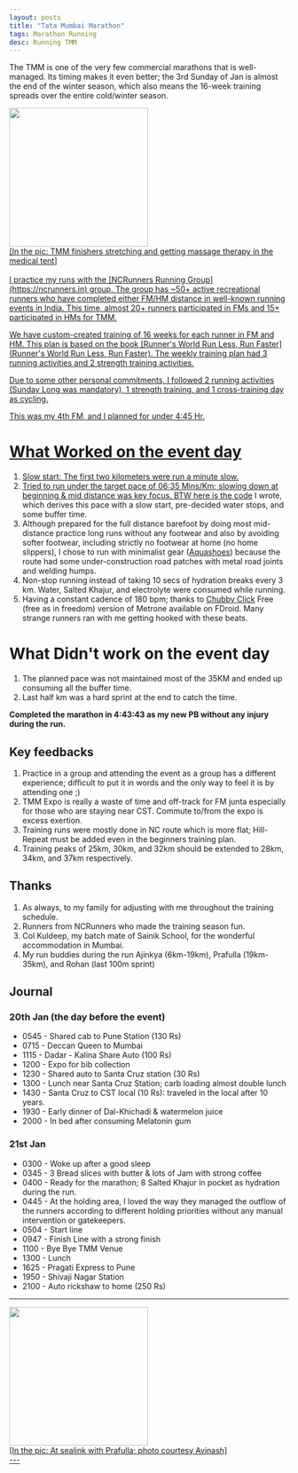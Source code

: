 ```yaml
---
layout: posts
title: "Tata Mumbai Marathon"
tags: Marathon Running
desc: Running TMM
---
```


The TMM is one of the very few commercial marathons that is well-managed. Its
timing makes it even better; the 3rd Sunday of Jan is almost the end of the
winter season, which also means the 16-week training spreads over the entire
cold/winter season.

<a href="/blog/assets/images/tmm2024.jpeg">
<img src="/blog/assets/images/tmm2024.jpeg" height="250">
<figcaption>[In the pic: TMM finishers stretching and getting massage therapy in
the medical tent]</figcaption>

<br>
I practice my runs with the [NCRunners Running Group](https://ncrunners.in)
group. The group has ~50+ active recreational runners who have completed either
FM/HM distance in well-known running events in India. This time, almost 20+
runners participated in FMs and 15+ participated in HMs for TMM.

We have custom-created training of 16 weeks for each runner in FM and HM. This
plan is based on the book [Runner's World Run Less, Run Faster](Runner's World Run Less, Run Faster).
The weekly training plan had 3 running activities and 2 strength training activities.

Due to some other personal commitments, I followed 2 running activities (Sunday
Long was mandatory), 1 strength training, and 1 cross-training day as cycling.

This was my 4th FM, and I planned for under 4:45 Hr.

# What Worked on the event day
1. Slow start: The first two kilometers were run a minute slow.
2. Tried to run under the target pace of 06:35 Mins/Km; slowing down at
   beginning & mid distance was key focus. BTW [here is the code](https://github.com/yogeshpowar/MarathonPacing) I wrote,
   which derives this pace with a slow start, pre-decided water stops, and some
   buffer time.
3. Although prepared for the full distance barefoot by doing most mid-distance
   practice long runs without any footwear and also by avoiding softer footwear,
   including strictly no footwear at home (no home slippers), I chose to run
   with minimalist gear
   ([Aquashoes](https://www.decathlon.in/p/8330684/sports-shoes/adult-aquashoes-100-grey?id=8330684&type=p))
   because the route had some under-construction road patches with metal road
   joints and welding humps.
5. Non-stop running instead of taking 10 secs of hydration breaks every 3 km.
   Water, Salted Khajur, and electrolyte were consumed while running.
6. Having a constant cadence of 180 bpm; thanks to [Chubby Click](https://f-droid.org/packages/agrigolo.chubbyclick/) Free (free as in
   freedom) version of Metrone available on FDroid. Many strange runners ran
   with me getting hooked with these beats.

# What Didn't work on the event day
1. The planned pace was not maintained most of the 35KM and ended up consuming
   all the buffer time.
2. Last half km was a hard sprint at the end to catch the time.

**Completed the marathon in 4:43:43 as my new PB without any injury during the run.**


## Key feedbacks

1. Practice in a group and attending the event as a group has a different
   experience; difficult to put it in words and the only way to feel it is by
   attending one ;)
2. TMM Expo is really a waste of time and off-track for FM junta especially for
   those who are staying near CST. Commute to/from the expo is excess exertion.
3. Training runs were mostly done in NC route which is more flat; Hill-Repeat
   must be added even in the beginners training plan.
4. Training peaks of 25km, 30km, and 32km should be extended to 28km, 34km, and 37km
   respectively.

## Thanks ##

1. As always, to my family for adjusting with me throughout the training schedule.
2. Runners from NCRunners who made the training season fun.
3. Col Kuldeep, my batch mate of Sainik School, for the wonderful accommodation in Mumbai.
4. My run buddies during the run Ajinkya (6km-19km), Prafulla (19km-35km), and
   Rohan (last 100m sprint)

## Journal ##
### 20th Jan (the day before the event)
* 0545 - Shared cab to Pune Station (130 Rs)
* 0715 - Deccan Queen to Mumbai
* 1115 - Dadar - Kalina Share Auto (100 Rs)
* 1200 - Expo for bib collection
* 1230 - Shared auto to Santa Cruz station (30 Rs)
* 1300 - Lunch near Santa Cruz Station; carb loading almost double lunch
* 1430 - Santa Cruz to CST local (10 Rs): traveled in the local after 10 years.
* 1930 - Early dinner of Dal-Khichadi & watermelon juice
* 2000 - In bed after consuming Melatonin gum

### 21st Jan
* 0300 - Woke up after a good sleep
* 0345 - 3 Bread slices with butter & lots of Jam with strong coffee
* 0400 - Ready for the marathon; 8 Salted Khajur in pocket as hydration during the run.
* 0445 - At the holding area, I loved the way they managed the outflow of the
  runners according to different holding priorities without any manual
  intervention or gatekeepers.
* 0504 - Start line
* 0947 - Finish Line with a strong finish
* 1100 - Bye Bye TMM Venue
* 1300 - Lunch
* 1625 - Pragati Express to Pune
* 1950 - Shivaji Nagar Station
* 2100 - Auto rickshaw to home (250 Rs)

---
<a href="/blog/assets/images/TMM2024SeaLink.jpeg">
<img src="/blog/assets/images/TMM2024SeaLink.jpeg" height="250">
<figcaption>[In the pic: At sealink with Prafulla; photo courtesy Avinash]</figcaption>
---

